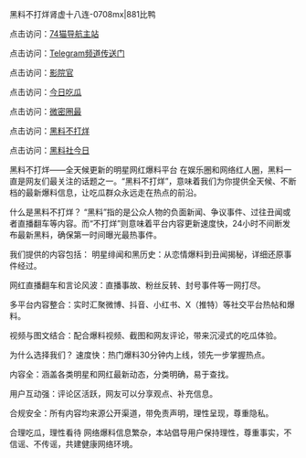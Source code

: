 黑料不打烊肾虚十八连-0708mx|881比鸭

点击访问：<a href="https://74mao.com/">74猫导航主站</a>

点击访问：<a href="https://74mao.com/">Telegram频道传送门</a>

点击访问：<a href="https://heiliao9wsbg3.pages.dev ">影院官</a>

点击访问：<a href="https://heiliaoryrhyu.pages.dev">今日吃瓜</a>

点击访问：<a href="https://heiliaox6jgh3.pages.dev">微密圈最</a>

点击访问：<a href="https://heiliaokof3cy.pages.dev">黑料不打烊</a>

点击访问：<a href="https://heiliaotlyq53.pages.dev">黑料社今日</a>

黑料不打烊——全天候更新的明星网红爆料平台
在娱乐圈和网络红人圈，黑料一直是网友们最关注的话题之一。“黑料不打烊”，意味着我们为你提供全天候、不断档的最新爆料信息，让吃瓜群众永远走在热点的前沿。

什么是黑料不打烊？
“黑料”指的是公众人物的负面新闻、争议事件、过往丑闻或者直播翻车等内容。而“不打烊”则意味着平台内容更新速度快，24小时不间断发布最新黑料，确保第一时间曝光最热事件。

我们提供的内容包括：
明星绯闻和黑历史：从恋情爆料到丑闻揭秘，详细还原事件经过。

网红直播翻车和言论风波：直播事故、粉丝反转、封号事件等一网打尽。

多平台内容整合：实时汇聚微博、抖音、小红书、X（推特）等社交平台热帖和爆料。

视频与图文结合：配合爆料视频、截图和网友评论，带来沉浸式的吃瓜体验。

为什么选择我们？
速度快：热门爆料30分钟内上线，领先一步掌握热点。

内容全：涵盖各类明星和网红最新动态，分类明确，易于查找。

用户互动强：评论区活跃，网友可以分享观点、补充信息。

合规安全：所有内容均来源公开渠道，带免责声明，理性呈现，尊重隐私。

合理吃瓜，理性看待
网络爆料信息繁杂，本站倡导用户保持理性，尊重事实，不信谣、不传谣，共建健康网络环境。

